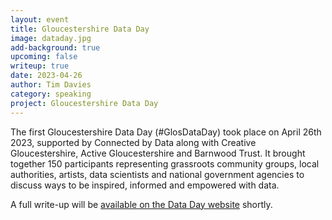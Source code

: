 ```yaml
---
layout: event
title: Gloucestershire Data Day
image: dataday.jpg
add-background: true
upcoming: false
writeup: true
date: 2023-04-26
author: Tim Davies
category: speaking
project: Gloucestershire Data Day
---
```


The first Gloucestershire Data Day (#GlosDataDay) took place on April 26th 2023, supported by Connected by Data along with Creative Gloucestershire, Active Gloucestershire and Barnwood Trust. It brought together 150 participants representing grassroots community groups, local authorities, artists, data scientists and national government agencies to discuss ways to be inspired, informed and empowered with data. 

<!--more-->

A full write-up will be [available on the Data Day website](https://dataday.org.uk) shortly. 